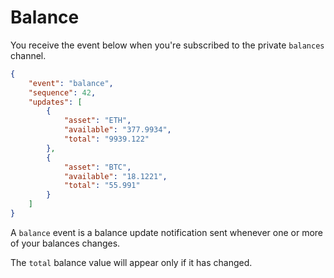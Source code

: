 # Balance

You receive the event below when you're subscribed to the private `balances` channel.

```json
{
	"event": "balance",
	"sequence": 42,
	"updates": [
		{
			"asset": "ETH",
			"available": "377.9934",
			"total": "9939.122"
		},
		{
			"asset": "BTC",
			"available": "18.1221",
			"total": "55.991"
		}
	]
}
```

A `balance` event is a balance update notification sent whenever one or more of your balances changes.

The `total` balance value will appear only if it has changed.